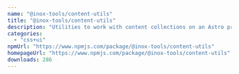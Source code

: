```yaml
---
name: "@inox-tools/content-utils"
title: "@inox-tools/content-utils"
description: "Utilities to work with content collections on an Astro project from an integration or library."
categories:
  - "css+ui"
npmUrl: "https://www.npmjs.com/package/@inox-tools/content-utils"
homepageUrl: "https://www.npmjs.com/package/@inox-tools/content-utils"
downloads: 286
---
```

